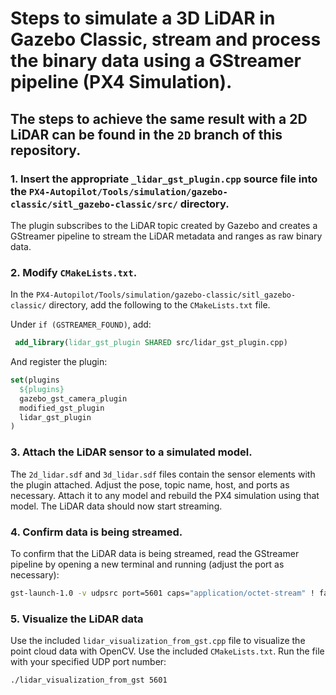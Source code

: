 # Steps to simulate a 3D LiDAR in Gazebo Classic, stream and process the binary data using a GStreamer pipeline (PX4 Simulation).
## The steps to achieve the same result with a 2D LiDAR can be found in the `2D` branch of this repository.

### 1. Insert the appropriate `_lidar_gst_plugin.cpp` source file into the `PX4-Autopilot/Tools/simulation/gazebo-classic/sitl_gazebo-classic/src/` directory.
The plugin subscribes to the LiDAR topic created by Gazebo and creates a GStreamer pipeline to stream the LiDAR metadata and ranges as raw binary data.

### 2. Modify `CMakeLists.txt`.
In the `PX4-Autopilot/Tools/simulation/gazebo-classic/sitl_gazebo-classic/` directory, add the following to the `CMakeLists.txt` file.

Under `if (GSTREAMER_FOUND)`, add:
```cmake
 add_library(lidar_gst_plugin SHARED src/lidar_gst_plugin.cpp)
```
And register the plugin:
```cmake
set(plugins
  ${plugins}
  gazebo_gst_camera_plugin
  modified_gst_plugin
  lidar_gst_plugin
)
```
### 3. Attach the LiDAR sensor to a simulated model.
The `2d_lidar.sdf` and `3d_lidar.sdf` files contain the sensor elements with the plugin attached. Adjust the pose, topic name, host, and ports as necessary.
Attach it to any model and rebuild the PX4 simulation using that model. The LiDAR data should now start streaming.

### 4. Confirm data is being streamed.
To confirm that the LiDAR data is being streamed, read the GStreamer pipeline by opening a new terminal and running (adjust the port as necessary):
```bash
gst-launch-1.0 -v udpsrc port=5601 caps="application/octet-stream" ! fakesink dump=true
```

### 5. Visualize the LiDAR data
Use the included `lidar_visualization_from_gst.cpp` file to visualize the point cloud data with OpenCV.
Use the included `CMakeLists.txt`.
Run the file with your specified UDP port number:
```bash
./lidar_visualization_from_gst 5601
```
